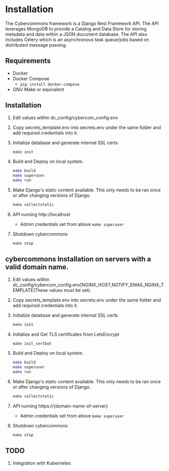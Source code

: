 Installation
============


The Cybercommons framework is a Django Rest Framework API. The API leverages MongoDB to provide a Catalog and Data Store for storing metadata and data within a JSON document database. The API also includes Celery which is an asynchronous task queue/jobs based on distributed message passing.

## Requirements

* Docker
* Docker Compose
    * `pip install docker-compose`
* GNU Make or equivalent

## Installation

1. Edit values within dc_config/cybercom_config.env
1. Copy secrets_template.env into secrets.env under the same folder and add required credentials into it. 
1. Initialize database and generate internal SSL certs

    ```sh
    make init
    ```    
1. Build and Deploy on local system.

    ```sh
    make build
    make superuser
    make run
    ```

1. Make Django's static content available. This only needs to be ran once or after changing versions of Django.

    ```sh
    make collectstatic
    ```

1. API running http://localhost
    * Admin credentials set from above `make superuser` 

1. Shutdown cybercommons

    ```sh
    make stop
    ```


## cybercommons Installation on servers with a valid domain name.

1. Edit values within dc_config/cybercom_config.env[NGINX_HOST,NOTIFY_EMAIL,NGINX_TEMPLATE(These values must be set).
1. Copy secrets_template.env into secrets.env under the same folder and add required credentials into it.
1. Initialize database and generate internal SSL certs

    ```sh
    make init
    ```

1. Initialize and Get TLS certificates from LetsEncrypt
        
    ```sh
    make init_certbot
    ```

1. Build and Deploy on local system.

    ```sh
    make build
    make superuser
    make run
    ```

1. Make Django's static content available. This only needs to be ran once or after changing versions of Django.

    ```sh
    make collectstatic
    ```

1. API running https://{domain-name-of-server}
    * Admin credentials set from above `make superuser`

1. Shutdown cybercommons

    ```sh
    make stop
    ```

## TODO

1. Integration with Kubernetes
